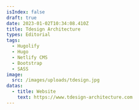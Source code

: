 ```yaml
---
isIndex: false
draft: true
date: 2023-01-02T10:34:08.410Z
title: Tdesign Architecture
types: Editorial
tags:
  - Hugolify
  - Hugo
  - Netlify CMS
  - Bootstrap
  - SASS
image:
  src: /images/uploads/tdesign.jpg
datas:
  - title: Website
    text: https://www.tdesign-architecture.com
---
```

